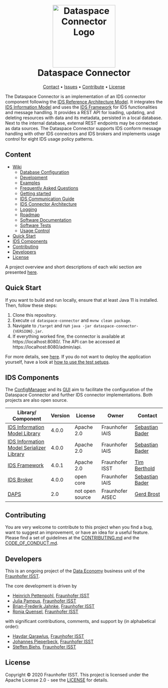 <h1 align="center">
  <br>
  <a href="https://dataspace-connector.de/dsc_logo.svg"><img src="https://dataspace-connector.de/dsc_logo.svg" alt="Dataspace Connector Logo" width="200"></a>
  <br>
      Dataspace Connector
  <br>
</h1>


<p align="center">
  <a href="mailto:info@dataspace-connector.de">Contact</a> •
  <a href="https://github.com/FraunhoferISST/DataspaceConnector/issues">Issues</a> •
  <a href="#con">Contribute</a> •
  <a href="#license">License</a>
</p>


The Dataspace Connector is an implementation of an IDS connector component following the 
[IDS Reference Architecture Model](https://www.internationaldataspaces.org/wp-content/uploads/2019/03/IDS-Reference-Architecture-Model-3.0.pdf). 
It integrates the [IDS Information Model](https://github.com/International-Data-Spaces-Association/InformationModel) 
and uses the [IDS Framework](https://github.com/FraunhoferISST/IDS-Connector-Framework) 
for IDS functionalities and message handling. It provides a REST API for loading, updating, and 
deleting resources with data and its metadata, persisted in a local database. Next to the internal 
database, external REST endpoints may be connected as data sources. The Dataspace Connector 
supports IDS conform message handling with other IDS connectors and IDS brokers and implements 
usage control for eight IDS usage policy patterns. 

## Content
- [Wiki](https://github.com/FraunhoferISST/DataspaceConnector/wiki)   
    - [Database Configuration](https://github.com/FraunhoferISST/DataspaceConnector/wiki/database-configuration)
    - [Development](https://github.com/FraunhoferISST/DataspaceConnector/wiki/development)  
    - [Examples](https://github.com/FraunhoferISST/DataspaceConnector/wiki/examples)
    - [Frequently Asked Questions](https://github.com/FraunhoferISST/DataspaceConnector/wiki/faq)   
    - [Getting started](https://github.com/FraunhoferISST/DataspaceConnector/wiki/getting-started)  
    - [IDS Communication Guide](https://github.com/FraunhoferISST/DataspaceConnector/wiki/ids-communication-guide)
    - [IDS Connector Architecture](https://github.com/FraunhoferISST/DataspaceConnector/wiki/ids-connector-architecture)
    - [Logging](https://github.com/FraunhoferISST/DataspaceConnector/wiki/logging)
    - [Roadmap](https://github.com/FraunhoferISST/DataspaceConnector/wiki/roadmap)
    - [Software Documentation](https://github.com/FraunhoferISST/DataspaceConnector/wiki/software-documentation)
    - [Software Tests](https://github.com/FraunhoferISST/DataspaceConnector/wiki/software-tests)
    - [Usage Control](https://github.com/FraunhoferISST/DataspaceConnector/wiki/usage-control)
- [Quick Start](#quick-start)
- [IDS Components](#ids-components)
- [Contributing](#contributing)
- [Developers](#developers)
- [License](#license)

A project overview and short descriptions of each wiki section are presented 
[here](https://github.com/FraunhoferISST/DataspaceConnector/wiki).

## Quick Start

If you want to build and run locally, ensure that at least Java 11 is installed. Then, follow these steps:

1.  Clone this repository.
2.  Execute `cd dataspace-connector` and `mvnw clean package`.
3.  Navigate to `/target` and run `java -jar dataspace-connector-{VERSION}.jar`.
4.  If everything worked fine, the connector is available at https://localhost:8080/. The API can 
be accessed at https://localhost:8080/admin/api.

For more details, see [here](https://github.com/FraunhoferISST/DataspaceConnector/wiki/development).
If you do not want to deploy the application yourself, have a look at 
[how to use the test setups](https://github.com/FraunhoferISST/DataspaceConnector/wiki/getting-started).

## IDS Components

The [ConfigManager](https://github.com/FraunhoferISST/IDS-ConfigurationManager) and its 
[GUI](https://github.com/fkie/ids-configmanager-ui) aim to facilitate the configuration of the 
Dataspace Connector and further IDS connector implementations. Both projects are also open source.

| Library/ Component | Version | License | Owner | Contact |
| ------- | ------- | ------- | ----- | ------- |
| [IDS Information Model Library](https://maven.iais.fraunhofer.de/artifactory/eis-ids-public/de/fraunhofer/iais/eis/ids/infomodel/) | 4.0.0 | Apache 2.0 | Fraunhofer IAIS | [Sebastian Bader](mailto:sebastian.bader@iais.fraunhofer.de) |
| [IDS Information Model Serializer Library](https://maven.iais.fraunhofer.de/artifactory/eis-ids-public/de/fraunhofer/iais/eis/ids/infomodel-serializer/) | 4.0.0 | Apache 2.0 | Fraunhofer IAIS | [Sebastian Bader](mailto:sebastian.bader@iais.fraunhofer.de) |
| [IDS Framework](https://github.com/FraunhoferISST/IDS-Connector-Framework) | 4.0.1 | Apache 2.0 | Fraunhofer ISST | [Tim Berthold](mailto:tim.berthold@isst.fraunhofer.de) |
| [IDS Broker](https://broker.ids.isst.fraunhofer.de/) | 4.0.0 | open core | Fraunhofer IAIS | [Sebastian Bader](mailto:sebastian.bader@iais.fraunhofer.de) |
| [DAPS](https://daps.aisec.fraunhofer.de/) | 2.0 | not open source | Fraunhofer AISEC | [Gerd Brost](mailto:gerd.brost@aisec.fraunhofer.de) |

## Contributing

You are very welcome to contribute to this project when you find a bug, want to suggest an 
improvement, or have an idea for a useful feature. Please find a set of guidelines at the 
[CONTRIBUTING.md](CONTRIBUTING.md) and the [CODE_OF_CONDUCT.md](CODE_OF_CONDUCT.md).

## Developers

This is an ongoing project of the [Data Economy](https://www.isst.fraunhofer.de/en/business-units/data-economy.html) 
business unit of the [Fraunhofer ISST](https://www.isst.fraunhofer.de/en.html). 

The core development is driven by
* [Heinrich Pettenpohl](https://github.com/HeinrichPet), [Fraunhofer ISST](https://www.isst.fraunhofer.de/en.html)
* [Julia Pampus](https://github.com/juliapampus), [Fraunhofer ISST](https://www.isst.fraunhofer.de/en.html)
* [Brian-Frederik Jahnke](https://github.com/brianjahnke), [Fraunhofer ISST](https://www.isst.fraunhofer.de/en.html)
* [Ronja Quensel](https://github.com/ronjaquensel), [Fraunhofer ISST](https://www.isst.fraunhofer.de/en.html)

with significant contributions, comments, and support by (in alphabetical order):
* [Haydar Qarawlus](https://github.com/hqarawlus), [Fraunhofer ISST](https://www.isst.fraunhofer.de/en.html)
* [Johannes Pieperbeck](https://github.com/jpieperbeck), [Fraunhofer ISST](https://www.isst.fraunhofer.de/en.html)
* [Steffen Biehs](https://github.com/steffen-biehs), [Fraunhofer ISST](https://www.isst.fraunhofer.de/en.html)

## License
Copyright © 2020 Fraunhofer ISST. This project is licensed under the Apache License 2.0 - see the [LICENSE](LICENSE) for details.
